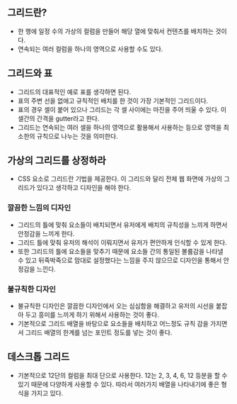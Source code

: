 ## 그리드란?
- 한 행에 일정 수의 가상의 컬럼을 만들어 해당 열에 맞춰서 컨텐츠를 배치하는 것이다.
- 연속되는 여러 컬럼을 하나의 영역으로 사용할 수도 있다.

## 그리드와 표
- 그리드의 대표적인 예로 표를 생각하면 된다.
- 표의 주변 선을 없애고 규칙적인 배치를 한 것이 가장 기본적인 그리드이다.
- 표의 경우 셀이 붙어 있으나 그리드는 각 셀 사이에는 마진을 주어 띄울 수 있다. 이 셀간의 간격을 gutter라고 한다.
- 그리드는 연속되는 여러 셀을 하나의 영역으로 활용해서 사용하는 등으로 영역을 최소한의 규칙으로 나누는 것을 의미한다.

## 가상의 그리드를 상정하라
- CSS 요소로 그리드란 기법을 제공한다. 이 그리드와 달리 전체 웹 화면에 가상의 그리드가 있다고 생각하고 디자인을 해야 한다.

### 깔끔한 느낌의 디자인
- 그리드의 틀에 맞춰 요소들이 배치되면서 유저에게 배치의 규칙성을 느끼게 하면서 안정감을 느끼게 한다.
- 그리드 틀에 맞춰 유저의 해석이 이뤄지면서 유저가 편안하게 인식할 수 있게 한다.
- 또한 그리드의 틀에 요소들을 맞추기 때문에 요소들 간의 통일된 볼륨감을 나타낼 수 있고 뒤죽박죽으로 맘대로 설정했다는 느낌을 주지 않으므로 디자인을 통해서 안정감을 느낀다.

### 불규칙한 디자인
- 불규칙한 디자인은 깔끔한 디자인에서 오는 심심함을 해결하고 유저의 시선을 붙잡아 두고 흥미를 느끼게 하기 위해서 사용하는 것이 좋다.
- 기본적으로 그리드 배열을 바탕으로 요소들을 배치하고 어느정도 규칙 감을 가지면서 그리드 배열의 한계를 넘는 포인트 정도를 넣는 것이 좋다.

## 데스크톱 그리드
- 기본적으로 12단의 컬럼을 최대 단으로 사용한다. 12는 2, 3, 4, 6, 12 등분을 할 수 있기 때문에 다양하게 사용할 수 있다. 따라서 여러가지 배열을 나타내기에 좋은 형식을 가지고 있다.

